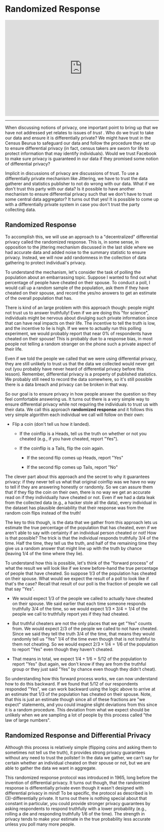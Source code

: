 # Randomized Response

<div style="position: relative; padding-bottom: 62.5%; height: 0;">
    <iframe src="https://www.loom.com/embed/cae22f5a50404b05bef82d70392673a7?sharedAppSource=personal_library" frameborder="0" webkitallowfullscreen mozallowfullscreen allowfullscreen style="position: absolute; top: 0; left: 0; width: 100%; height: 100%;"></iframe>
</div>

---

When discussing notions of privacy, one important point to bring up that we have not addressed yet relates to issues of _trust_ . Who do we trust to take our data and ensure it is differentially private? We might have trust in the Census Beurua to safeguard our data and follow the procedure they set up to ensure differential privacy (in fact, census takers are sworn for life to protect information that may identify individuals). Would we trust Facebook to make sure privacy is guaranteed in our data if they promised some notion of differential privacy?

Implicit in discussions of privacy are discussions of trust. To use a differentially private mechanism like Jittering, we have to trust the data gatherer and statistics publisher to not do wrong with our data. What if we don't trust this party with our data? Is it possible to have another mechanism to ensure differential privacy such that we don't have to trust some central data aggregator? It turns out that yes! It is possible to come up with a differentially private system in case you don't trust the party collecting data.

## Randomized Response

To accomplish this, we will use an approach to a "decentralized" differential privacy called the randomized response. This is, in some sense, in opposition to the jittering mechanism discussed in the last slide where we had accurate data and added noise to the summary statistic to ensure privacy. Instead, we will now add randomness in the collection of data gathering to protect individual's privacy.

To understand the mechanism, let's consider the task of polling the population about an embarrassing topic. Suppose I wanted to find out what percentage of people have cheated on their spouse. To conduct a poll, I would call up a random sample of the population, ask them if they have cheated on their spouse, and record the yes/no answers to get an estimate of the overall population that has.

There is kind of an large problem with this approach though: people might not trust us to answer truthfully! Even if we are doing this "for science", individuals might be nervous about divulging such private information since that can have real impacts on their life. The incentive to tell the truth is low, and the incentive to lie is high. If we were to actually run this polling experiment, we would probably report that near 0% of respondents have cheated on their spouse! This is probably due to a response bias, in most people not telling a random stranger on the phone such a private aspect of their life.

Even if we told the people we called that we were using differential privacy, they are still unlikely to trust us that the data we collected would never get out (you probably have never heard of differential privacy before this lesson). Remember, differential privacy is a property of published statistics. We probably still need to record the data somewhere, so it's still possible there is a data breach and privacy can be broken in that way.

So our goal is to ensure privacy in how people answer the question so they feel comfortable answering us. It turns out there is a very simple way to ensure differential privacy while not requiring the individuals to trust us with their data. We call this approach **randomized response** and it follows this very simple algorithm each individual we call will follow on their own:

- Flip a coin (don't tell us how it landed).

  - If the coinflip is a Heads, tell us the truth on whether or not you cheated (e.g., if you have cheated, report "Yes").

  - If the coinflip is a Tails, flip the coin again.

    - If the second flip comes up Heads, report "Yes"

    - If the second flip comes up Tails, report "No"

The clever part about this approach and the secret to why it guarantees privacy: if they never tell us what that original coinflip was we have no way to tell if they are answering honestly or randomly. So we can assure them that if they flip the coin on their own, there is no way we get an accurate read on if they individually have cheated or not. Even if we had a data leak from the collected data (e.g., a hacker stole all the data), every individual in the dataset has plausible deniability that their response was from the random coin flips instead of the truth!

The key to this though, is the data that we gather from this approach lets us estimate the true percentage of the population that has cheated, even if we aren't able to say with certainty if an individual person cheated or not! How is that possible? The trick is that the individual responds truthfully 3/4 of the time. Half the time, they tell us the truth, and half of the remaining time they give us a random answer that might line up with the truth by chance (leaving 1/4 of the time where they lie).

To understand how this is possible, let's think of the "forward process" of what the result we will look like if we knew before-hand the true percentage of people that have cheated. So suppose 1/3 of the population has cheated on their spouse. What would we expect the result of a poll to look like if that's the case? Recall that result of our poll is the fraction of people we call that say "Yes".

- We would expect 1/3 of the people we called to actually have cheated on their spouse. We said earlier that each time someone responds truthfully 3/4 of the time, so we would expect $1/3 \times 3/4 = 1/4$ of the people we call to truthfully report yes if they had cheated.

- But truthful cheaters are not the only places that we get "Yes" counts from. We would expect 2/3 of the people we called to not have cheated. Since we said they tell the truth 3/4 of the time, that means they would randomly tell us "Yes" 1/4 of the time even though that is not truthful to them not cheating. So we would expect $2/3 \times 1/4 = 1/6$ of the population to report "Yes" even though they haven't cheated.

- That means in total, we expect $1/4 + 1/6 = 5/12$ of the population to report "Yes" (but again, we don't know if they are from the truthful group or they just said "Yes" by chance even though they didn't cheat).

So understanding how this forward process works, we can now understand how to do this backward. If we found that 5/12 of our respondents responded "Yes", we can work backward using the logic above to arrive at an estimate that 1/3 of the population has cheated on their spouse. Note, that this is just an estimate though since all of these fractions are "we expect" statements, and you could imagine slight deviations from this since it is a random procedure. This deviation from what we expect should be unlikely when we are sampling a lot of people by this process called "the law of large numbers".

## Randomized Response and Differential Privacy

Although this process is relatively simple (flipping coins and asking them to sometimes not tell us the truth), it provides strong privacy guarantees without any need to trust the pollster! In the data we gather, we can't say for certain whether an individual cheated on their spouse or not, but we are able to gather the data we want in aggregate.

This randomized response protocol was introduced in 1965, long before the invention of differential privacy. It turns out though, that the randomized response is differentially private even though it wasn't designed with differential privacy in mind! To be specific, the protocol as described is $\ln(3)$-differentially private. It turns out there is nothing special about that constant in particular, you could provide stronger privacy guarantees by asking respondents to respond truthfully with a lower probability (e.g., rolling a die and responding truthfully 1/6 of the time). The strength in privacy tends to make your estimate in the true probability less accurate unless you poll many more people.
